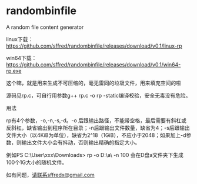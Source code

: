 # randombinfile
A random file content generator

linux下载：https://github.com/sffred/randombinfile/releases/download/v0.1/linux-rp

win64下载：https://github.com/sffred/randombinfile/releases/download/v0.1/win64-rp.exe

这个嘛，就是用来生成不可压缩的，毫无雷同的垃圾文件，用来填充空间的啦

源码见rp.c，可自行用参数g++ rp.c -o rp -static编译校验，安全无毒没有危险。

用法

rp有4个参数，-o,-n,-s,-d。-o 后跟输出路径，不能带空格，最后需要有斜杠或反斜杠，缺省输出到程序所在目录；-n后跟输出文件数量，缺省为4；-s后跟输出文件大小（以4KiB为单位），缺省为2^18（1GiB），不应小于2048；如果加上-d参数，则输出文件大小会有抖动，否则输出精确的指定大小。


例如PS C:\User\xxx\Downloads> rp -o D:\a\ -n 100 会在D盘a文件夹下生成100个1G大小的随机文件。


如有问题，请联系sffredx@gmail.com
